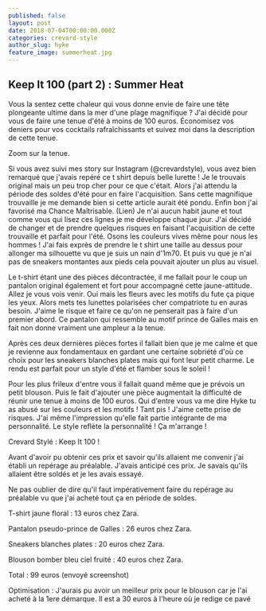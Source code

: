```yaml
---
published: false
layout: post
date: 2018-07-04T00:00:00.000Z
categories: crevard-style
author_slug: hyke
feature_image: summerheat.jpg
---
```

## Keep It 100 (part 2) : Summer Heat

Vous la sentez cette chaleur qui vous donne envie de faire une tête plongeante ultime dans la mer d'une plage magnifique ? J'ai décidé pour vous de faire une tenue d'été à moins de 100 euros. Économisez vos deniers pour vos cocktails rafraîchissants et suivez moi dans la description de cette tenue.

Zoom sur la tenue.

Si vous avez suivi mes story sur Instagram (@crevardstyle), vous avez bien remarqué que j'avais repéré ce t shirt depuis belle lurette ! Je le trouvais original mais un peu trop cher pour ce que c'était. Alors j'ai attendu la période des soldes d'été pour en faire l'acquisition. Sans cette magnifique trouvaille je me demande bien si cette article aurait été pondu. Enfin bon j'ai favorisé ma Chance Maîtrisable. (Lien)
Je n'ai aucun habit jaune et tout comme vous qui lisez ces lignes je me développe chaque jour. J'ai décidé de changer et de prendre quelques risques en faisant l'acquisition de cette trouvaille et parfait pour l'été. Osons les couleurs vives même pour nous les hommes !
J'ai fais exprès de prendre le t shirt une taille au dessus pour allonger ma silhouette vu que je suis un nain d'1m70. Et puis vu que je n'ai pas de sneakers montantes aux pieds cela pouvait ajouter un plus au visuel.

Le t-shirt étant une des pièces décontractée, il me fallait pour le coup un pantalon original également et fort pour accompagné cette jaune-attitude. Allez je vous vois venir. Oui mais les fleurs avec les motifs du fute ça pique les yeux. Alors mets tes lunettes polarisées cher compatriote tu en auras besoin. J'aime le risque et faire ce qu'on ne penserait pas à faire d'un premier abord. 
Ce pantalon qui ressemble au motif prince de Galles mais en fait non donne vraiment une ampleur a la tenue.

Après ces deux dernières pièces fortes il fallait bien que je me calme et que je revienne aux fondamentaux en gardant une certaine sobriété d'où ce choix pour les sneakers blanches plates mais qui font leur petit charme. Le rendu est parfait pour un style d'été et flamber sous le soleil !

Pour les plus frileux d'entre vous il fallait quand même que je prévois un petit blouson. Puis le fait d'ajouter une pièce augmentait la difficulté de réunir une tenue à moins de 100 euros. Qui d'entre vous va me dire Hyke tu as abusé sur les couleurs et les motifs ! Tant pis ! J'aime cette prise de risques. J'ai même l'impression qu'elle fait partie intégrante de ma personnalité. Le style reflète la personnalité ! Ça m'arrange !

Crevard Stylé : Keep It 100 !

Avant d'avoir pu obtenir ces prix et savoir qu'ils allaient me convenir j'ai établi un repérage au préalable. J'avais anticipé ces prix. Je savais qu'ils allaient être soldés et je les avais essayé. 

Ne pas oublier de dire qu'il faut impérativement faire du repérage au préalable vu que j'ai acheté tout ça en période de soldes.

T-shirt jaune floral : 13 euros chez Zara.

Pantalon pseudo-prince de Galles : 26 euros chez Zara.

Sneakers blanches plates : 20 euros chez Zara.

Blouson bomber bleu ciel fruité : 40 euros chez Zara.

Total : 99 euros (envoyé screenshot)

Optimisation : J'aurais pu avoir un meilleur prix pour le blouson car je l'ai acheté à la 1ere démarque. Il est a 30 euros à l'heure où je redige ce pavé
